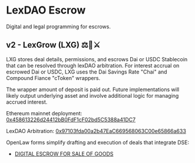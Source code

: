 # LexDAO Escrow
Digital and legal programming for escrows.

## v2 - LexGrow (LXG) ⚖️🌱⚔️ 

LXG stores deal details, permissions, and escrows Dai or USDC Stablecoin that can be resolved through lexDAO arbitration.  For interest accrual on escrowed Dai or USDC, LXG uses the Dai Savings Rate "Chai" and Compound Fiance "cToken" wrappers.

The wrapper amount of deposit is paid out.  Future implementations will likely output underlying asset and involve additional logic for managing accrued interest. 

Ethereum mainnet deployment: [0x458613226d24412bB0FdF1cF02bd5C5388a41DC7](https://etherscan.io/address/0x458613226d24412bB0FdF1cF02bd5C5388a41DC7#code)

LexDAO Arbitration: [0x97103fda00a2b47EaC669568063C00e65866a633](https://mainnet.aragon.org/#/lexdao)

OpenLaw forms simplify drafting and execution of deals that integrate DSE: 

- [DIGITAL ESCROW FOR SALE OF GOODS](https://lib.openlaw.io/web/default/template/Digital%20Escrow%20for%20Sale%20of%20Goods)
